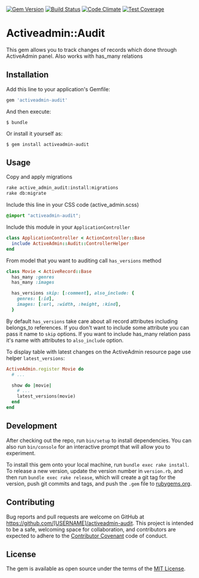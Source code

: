 [![Gem Version](https://badge.fury.io/rb/activeadmin-audit.svg)](https://badge.fury.io/rb/activeadmin-audit)
[![Build Status](https://travis-ci.org/holyketzer/activeadmin-audit.svg?branch=master)](https://travis-ci.org/holyketzer/activeadmin-audit)
[![Code Climate](https://codeclimate.com/github/holyketzer/activeadmin-audit/badges/gpa.svg)](https://codeclimate.com/github/holyketzer/activeadmin-audit)
[![Test Coverage](https://codeclimate.com/github/holyketzer/activeadmin-audit/badges/coverage.svg)](https://codeclimate.com/github/holyketzer/activeadmin-audit/coverage)

# Activeadmin::Audit

This gem allows you to track changes of records which done through ActiveAdmin panel. Also works with has_many relations

## Installation

Add this line to your application's Gemfile:

```ruby
gem 'activeadmin-audit'
```

And then execute:

    $ bundle

Or install it yourself as:

    $ gem install activeadmin-audit

## Usage

Copy and apply migrations

```bash
rake active_admin_audit:install:migrations
rake db:migrate
```

Include this line in your CSS code (active_admin.scss)

```scss
@import "activeadmin-audit";
```

Include this module in your `ApplicationController`

```ruby
class ApplicationController < ActionController::Base
  include ActiveAdmin::Audit::ControllerHelper
end
```

From model that you want to auditing call `has_versions` method 

```ruby
class Movie < ActiveRecord::Base
  has_many :genres
  has_many :images

  has_versions skip: [:comment], also_include: {
    genres: [:id],
    images: [:url, :width, :height, :kind],
  }
```
 
By default `has_versions` take care about all record attributes including belongs_to references. If you don't want to include some attribute you can pass it name to `skip` options. If you want to include has_many relation pass it's name with attributes to  `also_include` option.

To display table with latest changes on the ActiveAdmin resource page use helper `latest_versions`:

```ruby
ActiveAdmin.register Movie do
  # ...

  show do |movie|
    # ...
    latest_versions(movie)
  end
end
```

## Development

After checking out the repo, run `bin/setup` to install dependencies. You can also run `bin/console` for an interactive prompt that will allow you to experiment.

To install this gem onto your local machine, run `bundle exec rake install`. To release a new version, update the version number in `version.rb`, and then run `bundle exec rake release`, which will create a git tag for the version, push git commits and tags, and push the `.gem` file to [rubygems.org](https://rubygems.org).

## Contributing

Bug reports and pull requests are welcome on GitHub at https://github.com/[USERNAME]/activeadmin-audit. This project is intended to be a safe, welcoming space for collaboration, and contributors are expected to adhere to the [Contributor Covenant](http://contributor-covenant.org) code of conduct.


## License

The gem is available as open source under the terms of the [MIT License](http://opensource.org/licenses/MIT).

